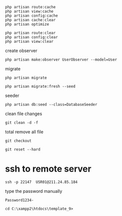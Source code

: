 ```artisan
php artisan route:cache
php artisan view:cache
php artisan config:cache
php artisan cache:clear
php artisan optimize
```
```
php artisan route:clear
php artisan config:clear
php artisan view:clear
```

create observer
```
php artisan make:observer UserObserver --model=User
```

migrate
```
php artisan migrate
```
```
php artisan migrate:fresh --seed
```

seeder 
```
php artisan db:seed --class=DatabaseSeeder
```

clean file changes
```
git clean -d -f 
```
total remove all file
```
git checkout
```
```
git reset --hard
```

# ssh to remote server
```
ssh -p 22147  USR01@211.24.85.184
```
type the password manually
```
Password1234-
```
```
cd C:\xampp2\htdocs\template_9>
```